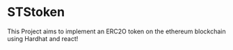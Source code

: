 # STStoken

This Project aims to implement an ERC2O token on the ethereum blockchain using Hardhat and react!
